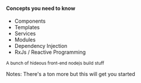 #### Concepts you need to know

- Components
- Templates
- Services
- Modules
- Dependency Injection
- RxJs / Reactive Programming

<small style="font-size: 12px">A bunch of hideous front-end nodejs build stuff</small>

Notes:
There's a ton more but this will get you started

